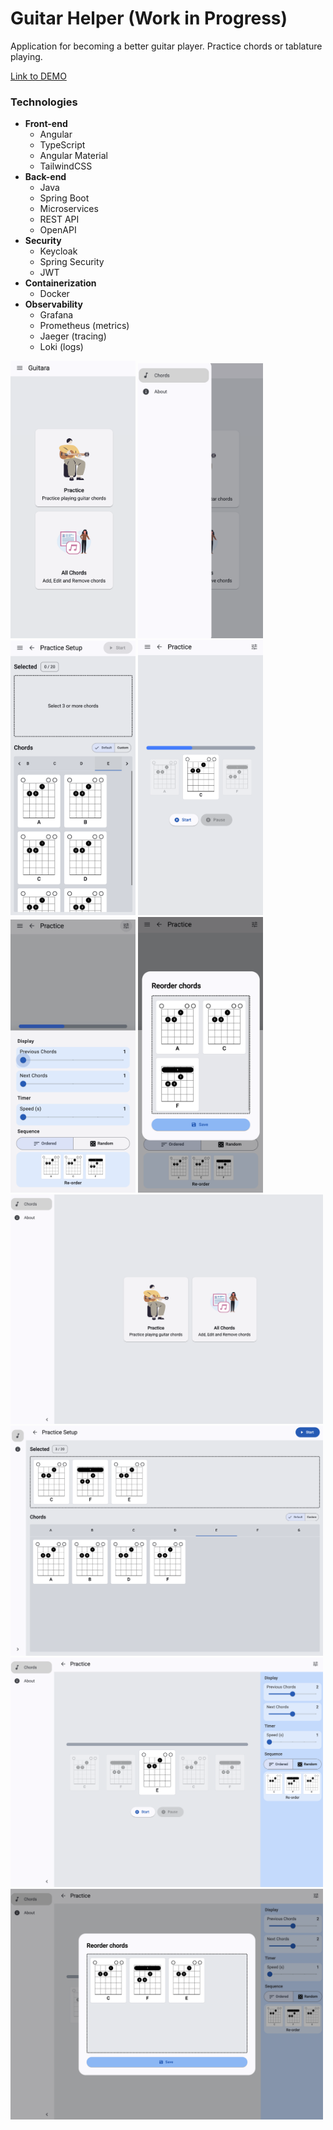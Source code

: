 # Guitar Helper (Work in Progress)
Application for becoming a better guitar player. Practice chords or tablature playing.

[Link to DEMO](https://edweo.github.io/guitar-helper)

### Technologies
- **Front-end**
  - Angular
  - TypeScript
  - Angular Material
  - TailwindCSS
- **Back-end**
  - Java
  - Spring Boot
  - Microservices
  - REST API
  - OpenAPI
- **Security**
  - Keycloak
  - Spring Security
  - JWT
- **Containerization**
  - Docker
- **Observability**
  - Grafana
  - Prometheus (metrics)
  - Jaeger (tracing)
  - Loki (logs)

<div>
  <img src="https://github.com/edweo/guitar-helper/blob/main/readme/1.png" alt="Image" width="200" />
  <img src="https://github.com/edweo/guitar-helper/blob/main/readme/2.png" alt="Image" width="200" />
  <img src="https://github.com/edweo/guitar-helper/blob/main/readme/3.png" alt="Image" width="200" />
  <img src="https://github.com/edweo/guitar-helper/blob/main/readme/4.png" alt="Image" width="200" />
  <img src="https://github.com/edweo/guitar-helper/blob/main/readme/5.png" alt="Image" width="200" />
  <img src="https://github.com/edweo/guitar-helper/blob/main/readme/6.png" alt="Image" width="200" />
</div>

<div>
  <img src="https://github.com/edweo/guitar-helper/blob/main/readme/11.png" alt="Image" width="500" />
  <img src="https://github.com/edweo/guitar-helper/blob/main/readme/12.png" alt="Image" width="500" />
  <img src="https://github.com/edweo/guitar-helper/blob/main/readme/13.png" alt="Image" width="500" />
  <img src="https://github.com/edweo/guitar-helper/blob/main/readme/14.png" alt="Image" width="500" />
</div>
